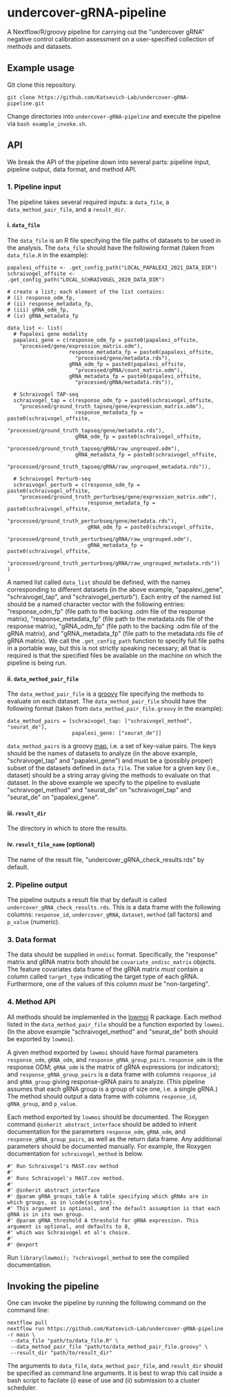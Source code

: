 # undercover-gRNA-pipeline

A Nextflow/R/groovy pipeline for carrying out the "undercover gRNA" negative control calibration assessment on a user-specified collection of methods and datasets.

## Example usage

Git clone this repository.

```
git clone https://github.com/Katsevich-Lab/undercover-gRNA-pipeline.git
```

Change directories into `undercover-gRNA-pipeline` and execute the pipeline via `bash example_invoke.sh`.

## API

We break the API of the pipeline down into several parts: pipeline input, pipeline output, data format, and method API.

### 1. Pipeline input

The pipeline takes several required inputs: a `data_file`, a `data_method_pair_file`, and a `result_dir`.

#### i. `data_file`

The `data_file` is an R file specifying the file paths of datasets to be used in the analysis. The `data_file` should have the following format (taken from `data_file.R` in the example):

```
papalexi_offsite <- .get_config_path("LOCAL_PAPALEXI_2021_DATA_DIR")
schraivogel_offsite <- .get_config_path("LOCAL_SCHRAIVOGEL_2020_DATA_DIR")

# create a list; each element of the list contains:
# (i) response_odm_fp,
# (ii) response_metadata_fp,
# (iii) gRNA_odm_fp,
# (iv) gRNA_metadata_fp

data_list <- list(
  # Papalexi gene modality
  papalexi_gene = c(response_odm_fp = paste0(papalexi_offsite,
    "processed/gene/expression_matrix.odm"),
                    response_metadata_fp = paste0(papalexi_offsite,
                      "processed/gene/metadata.rds"),
                    gRNA_odm_fp = paste0(papalexi_offsite,
                      "processed/gRNA/count_matrix.odm"),
                    gRNA_metadata_fp = paste0(papalexi_offsite,
                      "processed/gRNA/metadata.rds")),

  # Schraivogel TAP-seq
  schraivogel_tap = c(response_odm_fp = paste0(schraivogel_offsite,
    "processed/ground_truth_tapseq/gene/expression_matrix.odm"),
                      response_metadata_fp = paste0(schraivogel_offsite,
                        "processed/ground_truth_tapseq/gene/metadata.rds"),
                      gRNA_odm_fp = paste0(schraivogel_offsite,
                        "processed/ground_truth_tapseq/gRNA/raw_ungrouped.odm"),
                      gRNA_metadata_fp = paste0(schraivogel_offsite,
                        "processed/ground_truth_tapseq/gRNA/raw_ungrouped_metadata.rds")),

  # Schraivogel Perturb-seq
  schraivogel_perturb = c(response_odm_fp = paste0(schraivogel_offsite,
    "processed/ground_truth_perturbseq/gene/expression_matrix.odm"),
                          response_metadata_fp = paste0(schraivogel_offsite,
                            "processed/ground_truth_perturbseq/gene/metadata.rds"),
                          gRNA_odm_fp = paste0(schraivogel_offsite,
                            "processed/ground_truth_perturbseq/gRNA/raw_ungrouped.odm"),
                          gRNA_metadata_fp = paste0(schraivogel_offsite,
                            "processed/ground_truth_perturbseq/gRNA/raw_ungrouped_metadata.rds"))
)
```

A named list called `data_list` should be defined, with the names corresponding to different datasets (in the above example, "papalexi_gene", "schraivogel_tap", and "schraivogel_perturb"). Each entry of the named list should be a named character vector with the following entries: "response_odm_fp" (file path to the backing .odm file of the response matrix), "response_metadata_fp" (file path to the metadata.rds file of the response matrix), "gRNA_odm_fp" (file path to the backing .odm file of the gRNA matrix), and "gRNA_metadata_fp" (file path to the metadata.rds file of gRNA matrix). We call the `.get_config_path` function to specify full file paths in a portable way, but this is not strictly speaking necessary; all that is required is that the specified files be available on the machine on which the pipeline is being run.

#### ii. `data_method_pair_file`

The `data_method_pair_file` is a [groovy](https://groovy-lang.org/) file specifying the methods to evaluate on each dataset. The `data_method_pair_file` should have the following format (taken from `data_method_pair_file.groovy` in the example):

```
data_method_pairs = [schraivogel_tap: ["schraivogel_method", "seurat_de"],
                     papalexi_gene: ["seurat_de"]]
```

`data_method_pairs` is a groovy [map](https://www.tutorialspoint.com/groovy/groovy_maps.htm), i.e. a set of key-value pairs. The keys should be the names of datasets to analyze (in the above example, "schraivogel_tap" and "papalexi_gene") and must be a (possibly proper) subset of the datasets defined in `data_file`. The value for a given key (i.e., dataset) should be a string array giving the methods to evaluate on that dataset. In the above example we specify to the pipeline to evaluate "schraivogel_method" and "seurat_de" on "schraivogel_tap" and "seurat_de" on "papalexi_gene".

#### iii. `result_dir`

The directory in which to store the results.

#### iv. `result_file_name` (optional)

The name of the result file, "undercover_gRNA_check_results.rds" by default.

### 2. Pipeline output

The pipeline outputs a result file that by default is called `undercover_gRNA_check_results.rds`. This is a data frame with the following columns: `response_id`, `undercover_gRNA`, `dataset`, `method` (all factors) and `p_value` (numeric).

### 3. Data format
The data should be supplied in `ondisc` format. Specifically, the "response" matrix and gRNA matrix both should be `covariate_ondisc_matrix` objects. The feature covariates data frame of the gRNA matrix *must* contain a column called `target_type` indicating the target type of each gRNA. Furthermore, one of the values of this column *must* be "non-targeting".

### 4. Method API
All methods should be implemented in the [lowmoi](https://github.com/Katsevich-Lab/lowmoi) R package. Each method listed in the `data_method_pair_file` should be a function exported by `lowmoi`. (In the above example "schraivogel_method" and "seurat_de" both should be exported by `lowmoi`).

A given method exported by `lowmoi` should have formal parameters `response_odm`, `gRNA_odm`, and `response_gRNA_group_pairs`. `response_odm` is the response ODM; `gRNA_odm` is the matrix of gRNA expressions (or indicators); and `response_gRNA_group_pairs` is a data frame with columns `response_id` and `gRNA_group` giving response-gRNA pairs to analyze. (This pipeline assumes that each gRNA group is a group of size one, i.e. a single gRNA.) The method should output a data frame with columns `response_id`, `gRNA_group`, and `p_value`.

Each method exported by `lowmoi` should be documented. The Roxygen command `@inherit abstract_interface` should be added to inherit documentation for the parameters `response_odm`, `gRNA_odm`, and `response_gRNA_group_pairs`, as well as the return data frame. Any additional parameters should be documented manually. For example, the Roxygen documentation for `schraivogel_method` is below.

```
#' Run Schraivogel's MAST.cov method
#'
#' Runs Schraivogel's MAST.cov method.
#'
#' @inherit abstract_interface
#' @param gRNA_groups_table A table specifying which gRNAs are in which groups, as in \code{sceptre}.
#' This argument is optional, and the default assumption is that each gRNA is in its own group.
#' @param gRNA_threshold A threshold for gRNA expression. This argument is optional, and defaults to 8,
#' which was Schraivogel et al's choice.
#'
#' @export
```
Run `library(lowmoi); ?schraivogel_method` to see the compiled documentation.

## Invoking the pipeline

One can invoke the pipeline by running the following command on the command line:

```
nextflow pull
nextflow run https://github.com/Katsevich-Lab/undercover-gRNA-pipeline -r main \
 --data_file "path/to/data_file.R" \
 --data_method_pair_file "path/to/data_method_pair_file.groovy" \
 --result_dir "path/to/result_dir"
```

The arguments to `data_file`, `data_method_pair_file`, and `result_dir` should be specified as command line arguments. It is best to wrap this call inside a bash script to facilate (i) ease of use and (ii) submission to a cluster scheduler.
